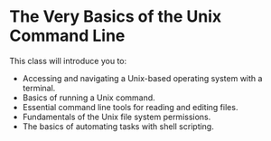 # The Very Basics of the Unix Command Line

This class will introduce you to:
* Accessing and navigating a Unix-based operating system with a terminal.
* Basics of running a Unix command.
* Essential command line tools for reading and editing files.
* Fundamentals of the Unix file system permissions.
* The basics of automating tasks with shell scripting.

